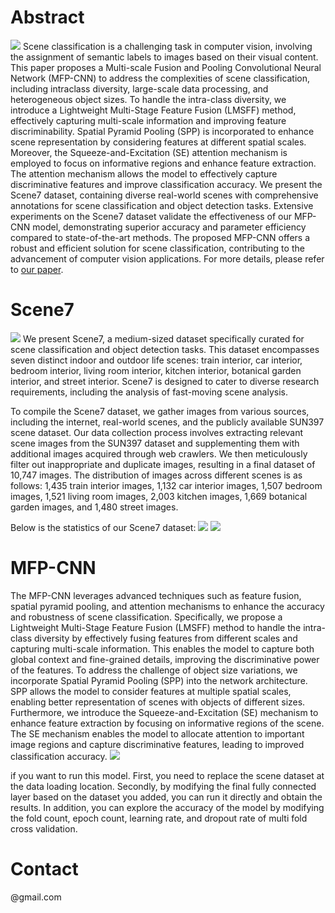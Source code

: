 # Abstract
![](https://github.com/Wanelle/MFP-CNN-for-Scene-Classification/blob/main/asserts/images/challenge.png?raw=true)
Scene classification is a challenging task in computer vision, involving the assignment of semantic labels to images based on their visual content. This paper proposes a Multi-scale Fusion and Pooling Convolutional Neural Network (MFP-CNN) to address the complexities of scene classification, including intraclass diversity, large-scale data processing, and heterogeneous object sizes. To handle the intra-class diversity, we introduce a Lightweight Multi-Stage Feature Fusion (LMSFF) method, effectively capturing multi-scale information and improving feature discriminability. Spatial Pyramid Pooling (SPP) is incorporated to enhance scene representation by considering features at different spatial scales. Moreover, the Squeeze-and-Excitation (SE) attention mechanism is employed to focus on informative regions and enhance feature extraction. The attention mechanism allows the model to effectively capture discriminative features and improve classification accuracy. We present the Scene7 dataset, containing diverse real-world scenes with comprehensive annotations for scene classification and object detection tasks. Extensive experiments on the Scene7 dataset validate the effectiveness of our MFP-CNN model, demonstrating superior accuracy and parameter efficiency compared to state-of-the-art methods. The proposed MFP-CNN offers a robust and efficient solution for scene classification, contributing to the advancement of computer vision applications. For more details, please refer to [our paper](https://github.com/).

# Scene7
![](https://github.com/Wanelle/MFP-CNN-for-Scene-Classification/blob/main/asserts/images/scene7.png?raw=true)
We present Scene7, a medium-sized dataset specifically curated for scene classification and object detection tasks. This dataset encompasses seven distinct indoor and outdoor life scenes: train interior, car interior, bedroom interior, living room interior, kitchen interior, botanical garden interior, and street interior. Scene7 is designed to cater to diverse research requirements, including the analysis of fast-moving scene analysis.

To compile the Scene7 dataset, we gather images from  various sources, including the internet, real-world scenes, and  the publicly available SUN397 scene dataset. Our data collection process involves extracting relevant scene images from  the SUN397 dataset and supplementing them with additional images acquired through web crawlers. We then meticulously filter out inappropriate and duplicate images, resulting in a final dataset of 10,747 images. The distribution of images across different scenes is as follows: 1,435 train interior images, 1,132 car interior images, 1,507 bedroom images, 1,521 living room images, 2,003 kitchen images, 1,669 botanical garden images, and 1,480 street images.

 Below is the statistics of our Scene7 dataset:
![](https://github.com/Wanelle/MFP-CNN-for-Scene-Classification/blob/main/asserts/images/image%20number.png?raw=true)
![](https://github.com/Wanelle/MFP-CNN-for-Scene-Classification/blob/main/asserts/images/instances%20of%20image.png?raw=true)

# MFP-CNN
The MFP-CNN leverages advanced techniques such as feature fusion, spatial pyramid pooling, and attention mechanisms to enhance the accuracy and robustness of scene classification. Specifically, we propose a Lightweight Multi-Stage Feature Fusion (LMSFF) method to handle the intra-class diversity by effectively fusing features from different scales and capturing multi-scale information. This enables the model to capture both global context and fine-grained details, improving the discriminative power of the features. To address the challenge of object size variations, we incorporate Spatial Pyramid Pooling (SPP) into the network architecture. SPP allows the model to consider features at multiple spatial scales, enabling better representation of scenes with objects of different sizes. Furthermore, we introduce the Squeeze-and-Excitation (SE) mechanism to enhance feature extraction by focusing on informative regions of the scene. The SE mechanism enables the model to allocate attention to important image regions and capture discriminative features, leading to improved classification accuracy.
![](https://github.com/Wanelle/MFP-CNN-for-Scene-Classification/blob/main/asserts/images/model.png?raw=true)

if you want to run this model. First, you need to replace the scene dataset at the data loading location. Secondly, by modifying the final fully connected layer based on the dataset you added, you can run it directly and obtain the results.
In addition, you can explore the accuracy of the model by modifying the fold count, epoch count, learning rate, and dropout rate of multi fold cross validation.

# Contact
@gmail.com

